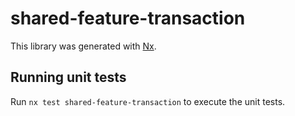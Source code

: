 # shared-feature-transaction

This library was generated with [Nx](https://nx.dev).

## Running unit tests

Run `nx test shared-feature-transaction` to execute the unit tests.
